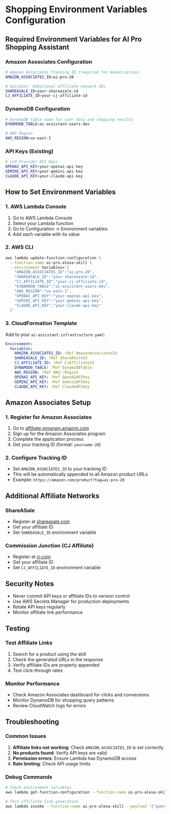 # Shopping Environment Variables Configuration

## Required Environment Variables for AI Pro Shopping Assistant

### Amazon Associates Configuration
```bash
# Amazon Associates Tracking ID (required for monetization)
AMAZON_ASSOCIATES_ID=ai-pro-20

# Optional: Additional affiliate network IDs
SHAREASALE_ID=your-shareasale-id
CJ_AFFILIATE_ID=your-cj-affiliate-id
```

### DynamoDB Configuration
```bash
# DynamoDB table name for user data and shopping results
DYNAMODB_TABLE=ai-assistant-users-dev

# AWS Region
AWS_REGION=us-east-1
```

### API Keys (Existing)
```bash
# LLM Provider API Keys
OPENAI_API_KEY=your-openai-api-key
GEMINI_API_KEY=your-gemini-api-key
CLAUDE_API_KEY=your-claude-api-key
```

## How to Set Environment Variables

### 1. AWS Lambda Console
1. Go to AWS Lambda Console
2. Select your Lambda function
3. Go to Configuration → Environment variables
4. Add each variable with its value

### 2. AWS CLI
```bash
aws lambda update-function-configuration \
  --function-name ai-pro-alexa-skill \
  --environment Variables='{
    "AMAZON_ASSOCIATES_ID":"ai-pro-20",
    "SHAREASALE_ID":"your-shareasale-id",
    "CJ_AFFILIATE_ID":"your-cj-affiliate-id",
    "DYNAMODB_TABLE":"ai-assistant-users-dev",
    "AWS_REGION":"us-east-1",
    "OPENAI_API_KEY":"your-openai-api-key",
    "GEMINI_API_KEY":"your-gemini-api-key",
    "CLAUDE_API_KEY":"your-claude-api-key"
  }'
```

### 3. CloudFormation Template
Add to your `ai-assistant-infrastructure.yaml`:
```yaml
Environment:
  Variables:
    AMAZON_ASSOCIATES_ID: !Ref AmazonAssociatesId
    SHAREASALE_ID: !Ref ShareASaleId
    CJ_AFFILIATE_ID: !Ref CJAffiliateId
    DYNAMODB_TABLE: !Ref DynamoDBTable
    AWS_REGION: !Ref AWS::Region
    OPENAI_API_KEY: !Ref OpenAIAPIKey
    GEMINI_API_KEY: !Ref GeminiAPIKey
    CLAUDE_API_KEY: !Ref ClaudeAPIKey
```

## Amazon Associates Setup

### 1. Register for Amazon Associates
1. Go to [affiliate-program.amazon.com](https://affiliate-program.amazon.com)
2. Sign up for the Amazon Associates program
3. Complete the application process
4. Get your tracking ID (format: `yourname-20`)

### 2. Configure Tracking ID
- Set `AMAZON_ASSOCIATES_ID` to your tracking ID
- This will be automatically appended to all Amazon product URLs
- Example: `https://amazon.com/product?tag=ai-pro-20`

## Additional Affiliate Networks

### ShareASale
- Register at [shareasale.com](https://shareasale.com)
- Get your affiliate ID
- Set `SHAREASALE_ID` environment variable

### Commission Junction (CJ Affiliate)
- Register at [cj.com](https://cj.com)
- Get your affiliate ID
- Set `CJ_AFFILIATE_ID` environment variable

## Security Notes

- Never commit API keys or affiliate IDs to version control
- Use AWS Secrets Manager for production deployments
- Rotate API keys regularly
- Monitor affiliate link performance

## Testing

### Test Affiliate Links
1. Search for a product using the skill
2. Check the generated URLs in the response
3. Verify affiliate IDs are properly appended
4. Test click-through rates

### Monitor Performance
- Check Amazon Associates dashboard for clicks and conversions
- Monitor DynamoDB for shopping query patterns
- Review CloudWatch logs for errors

## Troubleshooting

### Common Issues
1. **Affiliate links not working**: Check `AMAZON_ASSOCIATES_ID` is set correctly
2. **No products found**: Verify API keys are valid
3. **Permission errors**: Ensure Lambda has DynamoDB access
4. **Rate limiting**: Check API usage limits

### Debug Commands
```bash
# Check environment variables
aws lambda get-function-configuration --function-name ai-pro-alexa-skill

# Test affiliate link generation
aws lambda invoke --function-name ai-pro-alexa-skill --payload '{"query":"test product"}' response.json
```
